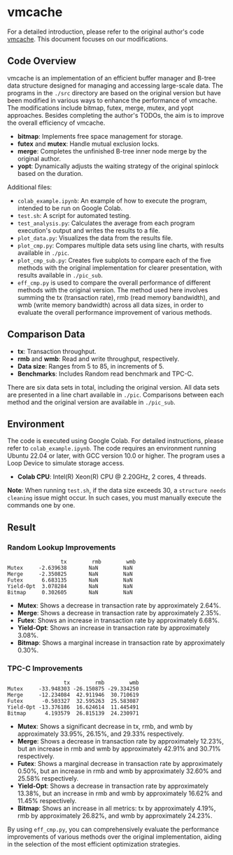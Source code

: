 # vmcache

For a detailed introduction, please refer to the original author's code [vmcache](https://github.com/viktorleis/vmcache). This document focuses on our modifications.

## Code Overview

vmcache is an implementation of an efficient buffer manager and B-tree data structure designed for managing and accessing large-scale data. The programs in the `./src` directory are based on the original version but have been modified in various ways to enhance the performance of vmcache. The modifications include bitmap, futex, merge, mutex, and yopt approaches. Besides completing the author's TODOs, the aim is to improve the overall efficiency of vmcache.

- **bitmap**: Implements free space management for storage.
- **futex** and **mutex**: Handle mutual exclusion locks.
- **merge**: Completes the unfinished B-tree inner node merge by the original author.
- **yopt**: Dynamically adjusts the waiting strategy of the original spinlock based on the duration.

Additional files:

- `colab_example.ipynb`: An example of how to execute the program, intended to be run on Google Colab.
- `test.sh`: A script for automated testing.
- `test_analysis.py`: Calculates the average from each program execution's output and writes the results to a file.
- `plot_data.py`: Visualizes the data from the results file.
- `plot_cmp.py`: Compares multiple data sets using line charts, with results available in `./pic`.
- `plot_cmp_sub.py`: Creates five subplots to compare each of the five methods with the original implementation for clearer presentation, with results available in `./pic_sub`.
- `eff_cmp.py` is used to compare the overall performance of different methods with the original version. The method used here involves summing the tx (transaction rate), rmb (read memory bandwidth), and wmb (write memory bandwidth) across all data sizes, in order to evaluate the overall performance improvement of various methods.

## Comparison Data

- **tx**: Transaction throughput.
- **rmb** and **wmb**: Read and write throughput, respectively.
- **Data size**: Ranges from 5 to 85, in increments of 5.
- **Benchmarks**: Includes Random read benchmark and TPC-C.

There are six data sets in total, including the original version. All data sets are presented in a line chart available in `./pic`. Comparisons between each method and the original version are available in `./pic_sub`.

## Environment

The code is executed using Google Colab. For detailed instructions, please refer to `colab_example.ipynb`. The code requires an environment running Ubuntu 22.04 or later, with GCC version 10.0 or higher. The program uses a Loop Device to simulate storage access.

- **Colab CPU**: Intel(R) Xeon(R) CPU @ 2.20GHz, 2 cores, 4 threads.

**Note**: When running `test.sh`, if the data size exceeds 30, a `structure needs cleaning` issue might occur. In such cases, you must manually execute the commands one by one.

## Result

### Random Lookup Improvements

```
                 tx        rmb        wmb
Mutex     -2.639638       NaN        NaN
Merge     -2.350825       NaN        NaN
Futex      6.683135       NaN        NaN
Yield-Opt  3.078284       NaN        NaN
Bitmap     0.302605       NaN        NaN
```

- **Mutex**: Shows a decrease in transaction rate by approximately 2.64%.
- **Merge**: Shows a decrease in transaction rate by approximately 2.35%.
- **Futex**: Shows an increase in transaction rate by approximately 6.68%.
- **Yield-Opt**: Shows an increase in transaction rate by approximately 3.08%.
- **Bitmap**: Shows a marginal increase in transaction rate by approximately 0.30%.

### TPC-C Improvements

```
                  tx        rmb        wmb
Mutex     -33.948303 -26.150875 -29.334250
Merge     -12.234084  42.911946  30.710619
Futex      -0.503327  32.595263  25.583087
Yield-Opt -13.376186  16.624614  11.445491
Bitmap      4.193579  26.815139  24.230971
```

- **Mutex**: Shows a significant decrease in tx, rmb, and wmb by approximately 33.95%, 26.15%, and 29.33% respectively.
- **Merge**: Shows a decrease in transaction rate by approximately 12.23%, but an increase in rmb and wmb by approximately 42.91% and 30.71% respectively.
- **Futex**: Shows a marginal decrease in transaction rate by approximately 0.50%, but an increase in rmb and wmb by approximately 32.60% and 25.58% respectively.
- **Yield-Opt**: Shows a decrease in transaction rate by approximately 13.38%, but an increase in rmb and wmb by approximately 16.62% and 11.45% respectively.
- **Bitmap**: Shows an increase in all metrics: tx by approximately 4.19%, rmb by approximately 26.82%, and wmb by approximately 24.23%.

By using `eff_cmp.py`, you can comprehensively evaluate the performance improvements of various methods over the original implementation, aiding in the selection of the most efficient optimization strategies.
